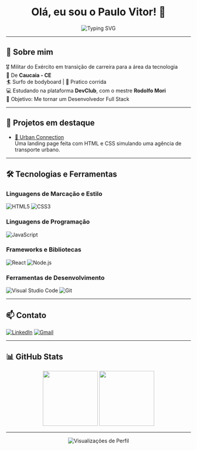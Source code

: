 <h1 align="center">Olá, eu sou o Paulo Vitor! 👋</h1>

<p align="center">
  <img src="https://readme-typing-svg.herokuapp.com?font=Fira+Code&size=25&pause=1000&color=3498DB&center=true&vCenter=true&width=900&lines=%3CDesenvolvedor+em+transi%C3%A7%C3%A3o+de+carreira%2F%3E;%3CApaixonado+por+tecnologia+e+aprendizado+cont%C3%ADnuo%2F%3E;%3CBora+codar+%F0%9F%92%BB%2F%3E" alt="Typing SVG" />
</p>

---

## 🚀 Sobre mim

🎖️ Militar do Exército em transição de carreira para a área da tecnologia  
📍 De **Caucaia - CE**  
🏄 Surfo de bodyboard | 🏃 Pratico corrida  
💻 Estudando na plataforma **DevClub**, com o mestre **Rodolfo Mori**  
🎯 Objetivo: Me tornar um Desenvolvedor Full Stack

---

## 💼 Projetos em destaque

- [🔗 Urban Connection](https://github.com/paulovitormcarvalho/Projeto_Urban_Connection)  
  Uma landing page feita com HTML e CSS simulando uma agência de transporte urbano.

---

## 🛠️ Tecnologias e Ferramentas

### Linguagens de Marcação e Estilo
![HTML5](https://img.shields.io/badge/-HTML5-E34F26?style=flat&logo=html5&logoColor=white)
![CSS3](https://img.shields.io/badge/-CSS3-1572B6?style=flat&logo=css3)

### Linguagens de Programação
![JavaScript](https://img.shields.io/badge/-JavaScript-F7DF1E?style=flat&logo=javascript&logoColor=black)

### Frameworks e Bibliotecas
![React](https://img.shields.io/badge/-React-61DAFB?style=flat&logo=react&logoColor=black)
![Node.js](https://img.shields.io/badge/-Node.js-339933?style=flat&logo=nodedotjs&logoColor=white)

### Ferramentas de Desenvolvimento
![Visual Studio Code](https://img.shields.io/badge/-VSCode-007ACC?style=flat&logo=visualstudiocode)
![Git](https://img.shields.io/badge/-Git-F05032?style=flat&logo=git&logoColor=white)

---

## 📫 Contato

[![LinkedIn](https://img.shields.io/badge/-LinkedIn-0A66C2?style=flat&logo=linkedin&logoColor=white)](https://www.linkedin.com/in/paulovitormcarvalho)
[![Gmail](https://img.shields.io/badge/-Gmail-D14836?style=flat&logo=gmail&logoColor=white)](mailto:paulovitormcarvalho@gmail.com)

---

## 📊 GitHub Stats

<p align="center">
  <img height="150em" src="https://github-readme-stats.vercel.app/api?username=paulovitormcarvalho&show_icons=true&theme=tokyonight" />
  <img height="150em" src="https://github-readme-stats.vercel.app/api/top-langs/?username=paulovitormcarvalho&layout=compact&theme=tokyonight"/>
</p>

---

<p align="center">
  <img src="https://komarev.com/ghpvc/?username=paulovitormcarvalho&style=flat-square&color=blue" alt="Visualizações de Perfil"/>
</p>
